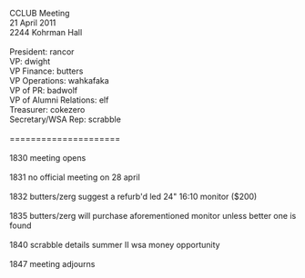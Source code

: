 CCLUB Meeting<br />
21 April 2011<br />
2244 Kohrman Hall<br />
<br />
President: rancor<br />
VP: dwight<br />
VP Finance: butters<br />
VP Operations: wahkafaka<br />
VP of PR: badwolf<br />
VP of Alumni Relations: elf<br />
Treasurer: cokezero<br />
Secretary/WSA Rep: scrabble<br />
<br />
=====================<br />
<br />
1830 meeting opens<br />
<br />
1831 no official meeting on 28 april<br />
<br />
1832 butters/zerg suggest a refurb'd led 24" 16:10 monitor ($200)<br />
<br />
1835 butters/zerg will purchase aforementioned monitor unless better one is found<br />
<br />
1840 scrabble details summer II wsa money opportunity<br />
<br />
1847 meeting adjourns<br />
